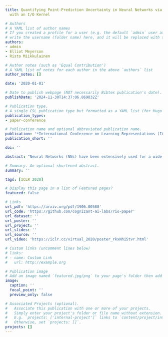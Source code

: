 ```yaml
---
title: Quantifying Point-Prediction Uncertainty in Neural Networks via Residual Estimation
  with an I/O Kernel

# Authors
# A YAML list of author names
# If you created a profile for a user (e.g. the default `admin` user at `content/authors/admin/`), 
# write the username (folder name) here, and it will be replaced with their full name and linked to their profile.
authors:
- admin
- Elliot Meyerson
- Risto Miikkulainen

# Author notes (such as 'Equal Contribution')
# A YAML list of notes for each author in the above `authors` list
author_notes: []

date: '2020-01-01'

# Date to publish webpage (NOT necessarily Bibtex publication's date).
publishDate: '2024-11-30T14:37:06.869832Z'

# Publication type.
# A single CSL publication type but formatted as a YAML list (for Hugo requirements).
publication_types:
- paper-conference

# Publication name and optional abbreviated publication name.
publication: '*International Conference on Learning Representations (ICLR 2020)*'
publication_short: ''

doi: ''

abstract: "Neural Networks (NNs) have been extensively used for a wide spectrum of real-world regression tasks, where the goal is to predict a numerical outcome such as revenue, effectiveness, or a quantitative result. In many such tasks, the point prediction is not enough: the uncertainty (i.e. risk or confidence) of that prediction must also be estimated. Standard NNs, which are most often used in such tasks, do not provide uncertainty information. Existing approaches address this issue by combining Bayesian models with NNs, but these models are hard to implement, more expensive to train, and usually do not predict as accurately as standard NNs. In this paper, a new framework (RIO) is developed that makes it possible to estimate uncertainty in any pretrained standard NN. The behavior of the NN is captured by modeling its prediction residuals with a Gaussian Process, whose kernel includes both the NN\'s input and its output. The framework is evaluated in twelve real-world datasets, where it is found to (1) provide reliable estimates of uncertainty, (2) reduce the error of the point predictions, and (3) scale well to large datasets. Given that RIO can be applied to any standard NN without modifications to model architecture or training pipeline, it provides an important ingredient for building real-world NN applications."

# Summary. An optional shortened abstract.
summary: ''

tags: [ICLR 2020]

# Display this page in a list of Featured pages?
featured: false

# Links
url_pdf: 'https://arxiv.org/pdf/1906.00588'
url_code: 'https://github.com/cognizant-ai-labs/rio-paper'
url_dataset: ''
url_poster: ''
url_project: ''
url_slides: ''
url_source: ''
url_video: 'https://iclr.cc/virtual_2020/poster_rkxNh1Stvr.html'

# Custom links (uncomment lines below)
# links:
# - name: Custom Link
#   url: http://example.org

# Publication image
# Add an image named `featured.jpg/png` to your page's folder then add a caption below.
image:
  caption: ''
  focal_point: ''
  preview_only: false

# Associated Projects (optional).
#   Associate this publication with one or more of your projects.
#   Simply enter your project's folder or file name without extension.
#   E.g. `projects: ['internal-project']` links to `content/project/internal-project/index.md`.
#   Otherwise, set `projects: []`.
projects: []
---
```

